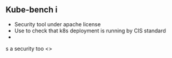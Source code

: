 ##  Kube-bench i

<ul>
    <li> Security tool under apache license  </li>
    <li> Use to check that k8s deployment is running by CIS standard   </li>
    <li>   </li>
</ul>
<p >s a security too <>
